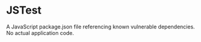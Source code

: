 # JSTest
A JavaScript package.json file referencing known vulnerable dependencies. No actual application code.

